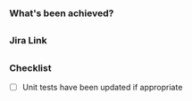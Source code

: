 ### What's been achieved?
##

### Jira Link
##

### Checklist
- [ ] Unit tests have been updated if appropriate